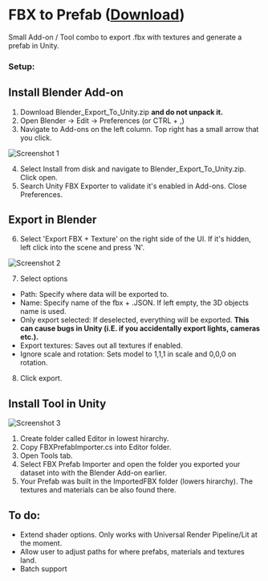 # FBX to Prefab ([Download](https://github.com/lemonspurple/blender_to_unity/releases))
Small Add-on / Tool combo to export .fbx with textures and generate a prefab in Unity.

### Setup:

## Install Blender Add-on
1. Download Blender_Export_To_Unity.zip **and do not unpack it.**
2. Open Blender -> Edit -> Preferences (or CTRL + ,)
3. Navigate to Add-ons on the left column. Top right has a small arrow that you click.

![Screenshot 1](https://lemonspurple.github.io/various_graphics/screenshot_1_btu.png)

4. Select Install from disk and navigate to Blender_Export_To_Unity.zip. Click open.
5. Search Unity FBX Exporter to validate it's enabled in Add-ons. Close Preferences.

## Export in Blender
6. Select 'Export FBX + Texture' on the right side of the UI. If it's hidden, left click into the scene and press 'N'.

![Screenshot 2](https://lemonspurple.github.io/various_graphics/screenshot_2_btu.png)

7. Select options
- Path: Specify where data will be exported to.
- Name: Specify name of the fbx + .JSON. If left empty, the 3D objects name is used.
- Only export selected: If deselected, everything will be exported. **This can cause bugs in Unity (i.E. if you accidentally export lights, cameras etc.).**
- Export textures: Saves out all textures if enabled.
- Ignore scale and rotation: Sets model to 1,1,1 in scale and 0,0,0 on rotation.
8. Click export.

## Install Tool in Unity

![Screenshot 3](https://lemonspurple.github.io/various_graphics/screenshot_3_btu.png)

1. Create folder called Editor in lowest hirarchy.
2. Copy FBXPrefabImporter.cs into Editor folder.
3. Open Tools tab.
4. Select FBX Prefab Importer and open the folder you exported your dataset into with the Blender Add-on earlier.
5. Your Prefab was built in the ImportedFBX folder (lowers hirarchy). The textures and materials can be also found there.


## To do:
- Extend shader options. Only works with Universal Render Pipeline/Lit at the moment.
- Allow user to adjust paths for where prefabs, materials and textures land.
- Batch support
